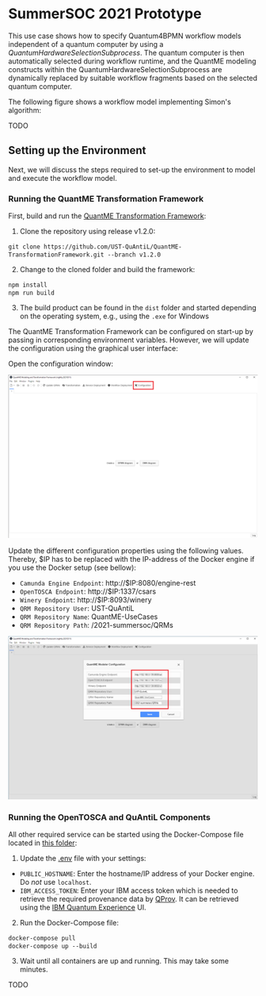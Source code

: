 # SummerSOC 2021 Prototype

This use case shows how to specify Quantum4BPMN workflow models independent of a quantum computer by using a *QuantumHardwareSelectionSubprocess*.
The quantum computer is then automatically selected during workflow runtime, and the QuantME modeling constructs within the QuantumHardwareSelectionSubprocess are dynamically replaced by suitable workflow fragments based on the selected quantum computer.

The following figure shows a workflow model implementing Simon's algorithm:

TODO

## Setting up the Environment

Next, we will discuss the steps required to set-up the environment to model and execute the workflow model.

### Running the QuantME Transformation Framework

First, build and run the [QuantME Transformation Framework](https://github.com/UST-QuAntiL/QuantME-TransformationFramework):

1. Clone the repository using release v1.2.0: 
```
git clone https://github.com/UST-QuAntiL/QuantME-TransformationFramework.git --branch v1.2.0
```
2. Change to the cloned folder and build the framework:
```
npm install
npm run build
```
3. The build product can be found in the ``dist`` folder and started depending on the operating system, e.g., using the ``.exe`` for Windows

The QuantME Transformation Framework can be configured on start-up by passing in corresponding environment variables. 
However, we will update the configuration using the graphical user interface:

Open the configuration window:

![Configuration](./docs/open-settings.png)

Update the different configuration properties using the following values.
Thereby, $IP has to be replaced with the IP-address of the Docker engine if you use the Docker setup (see bellow):

* ``Camunda Engine Endpoint``: http://$IP:8080/engine-rest
* ``OpenTOSCA Endpoint``: http://$IP:1337/csars
* ``Winery Endpoint``: http://$IP:8093/winery
* ``QRM Repository User``: UST-QuAntiL
* ``QRM Repository Name``: QuantME-UseCases
* ``QRM Repository Path``: /2021-summersoc/QRMs

![Update Configuration](./docs/update-settings.png)

### Running the OpenTOSCA and QuAntiL Components

All other required service can be started using the Docker-Compose file located in [this folder](./docker):

1. Update the [.env](./docker/.env) file with your settings: 
  * ``PUBLIC_HOSTNAME``: Enter the hostname/IP address of your Docker engine. Do *not* use ``localhost``.
  * ``IBM_ACCESS_TOKEN``: Enter your IBM access token which is needed to retrieve the required provenance data by [QProv](https://github.com/UST-QuAntiL/qprov). It can be retrieved using the [IBM Quantum Experience](https://quantum-computing.ibm.com/) UI.

2. Run the Docker-Compose file:
```
docker-compose pull
docker-compose up --build
```

3. Wait until all containers are up and running. This may take some minutes.


TODO
